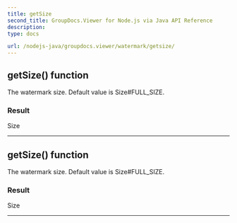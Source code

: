 ```yaml
---
title: getSize
second_title: GroupDocs.Viewer for Node.js via Java API Reference
description: 
type: docs

url: /nodejs-java/groupdocs.viewer/watermark/getsize/
---
```


## getSize()  function

 The watermark size.
 Default value is  Size#FULL_SIZE.
 

### Result
Size


---


## getSize()  function

 The watermark size.
 Default value is  Size#FULL_SIZE.
 

### Result
Size


---


